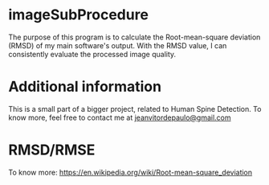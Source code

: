 # imageSubProcedure

The purpose of this program is to calculate the Root-mean-square deviation (RMSD) of my main software's output.
With the RMSD value, I can consistently evaluate the processed image quality.



# Additional information

This is a small part of a bigger project, related to Human Spine Detection.
To know more, feel free to contact me at jeanvitordepaulo@gmail.com



# RMSD/RMSE

To know more: https://en.wikipedia.org/wiki/Root-mean-square_deviation
